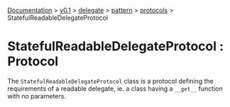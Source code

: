 [Documentation](../../../../documentation.md) >
 [v0.1](../../../version.md) >
  [delegate](../../module.md) >
   [pattern](../module.md) >
    [protocols](/module.md) >
     StatefulReadableDelegateProtocol

# StatefulReadableDelegateProtocol : Protocol

The `StatefulReadableDelegateProtocol` class is a protocol defining the requirements of a readable delegate, ie. a class having a `__get__` function with no parameters.